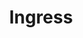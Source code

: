 ---
docType: "Course"
title: "Ingress"
description: "External access management"
lectures: 2
courseTitle: "Ingress"
themeColor: "#00B39F"
weight: 1
cardImage: ""
toc:
  [
    "learn",
    "practice"
  ]
---